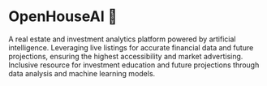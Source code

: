 # OpenHouseAI 🏢
A real estate and investment analytics platform powered by artificial intelligence. Leveraging live listings for accurate financial data and future projections, ensuring the highest accessibility and market advertising.  Inclusive resource for investment education and future projections through data analysis and machine learning models.

